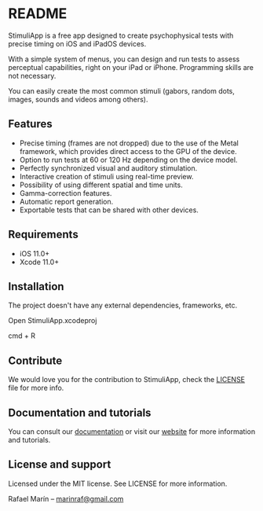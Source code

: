 #  README

StimuliApp is a free app designed to create psychophysical tests with precise timing on iOS and iPadOS devices.

With a simple system of menus, you can design and run tests to assess perceptual capabilities, right on your iPad or iPhone.
Programming skills are not necessary.

You can easily create the most common stimuli (gabors, random dots, images, sounds and videos among others).


## Features
- Precise timing (frames are not dropped) due to the use of the Metal framework, which provides direct access to the GPU of the device.
- Option to run tests at 60 or 120 Hz depending on the device model.
- Perfectly synchronized visual and auditory stimulation.
- Interactive creation of stimuli using real-time preview.
- Possibility of using different spatial and time units.
- Gamma-correction features.
- Automatic report generation.
- Exportable tests that can be shared with other devices.


## Requirements

- iOS 11.0+
- Xcode 11.0+


## Installation

The project doesn't have any external dependencies, frameworks, etc.

Open StimuliApp.xcodeproj

cmd + R


## Contribute

We would love you for the contribution to StimuliApp, check the [LICENSE](https://github.com/marinraf/StimuliApp/blob/master/LICENSE)  file for more info.


## Documentation and tutorials
You can consult our [documentation](https://github.com/marinraf/StimuliApp/blob/master/StimuliApp_documentation.pdf)  or visit our [website](https://www.stimuliapp.com) for more information and tutorials.


## License and support

Licensed under the MIT license. See LICENSE for more information.

Rafael Marín – marinraf@gmail.com
 
